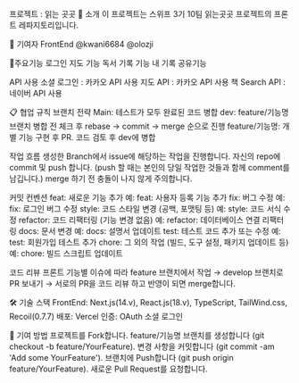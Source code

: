 프로젝트 : 읽는 곳곳
🚀 소개
이 프로젝트는 스위프 3기 10팀 읽는곳곳 프로젝트의 프론트 레파지토리입니다.

👥 기여자 FrontEnd
@kwani6684
@olozji 

📌주요기능
로그인
지도 기능
독서 기록 기능
내 기록 공유기능

API 사용
소셜 로그인 : 카카오 API 사용
지도 API : 카카오 API 사용
책 Search API : 네이버 API 사용

📋 협업 규칙
브랜치 전략
Main: 테스트가 모두 완료된 코드 병합
dev: feature/기능명 브랜치 병합 전 체크 후 rebase → commit → merge 순으로 진행
feature/기능명: 개별 기능 구현 후 PR. 코드 검토 후 dev에 병합

작업 흐름
생성한 Branch에서 issue에 해당하는 작업을 진행합니다.
자신의 repo에 commit 및 push 합니다. (push 할 때는 본인의 당일 작업한 것들과 함께 comment를 남깁니다.)
merge 하기 전 충돌이 나지 않게 주의합니다.

커밋 컨벤션
feat: 새로운 기능 추가
예: feat: 사용자 등록 기능 추가
fix: 버그 수정
예: fix: 로그인 버그 수정
style: 코드 스타일 변경 (공백, 포맷팅 등)
예: style: 코드 서식 수정
refactor: 코드 리팩터링 (기능 변경 없음)
예: refactor: 데이터베이스 연결 리팩터링
docs: 문서 변경
예: docs: 설명서 업데이트
test: 테스트 코드 추가 또는 수정
예: test: 회원가입 테스트 추가
chore: 그 외의 작업 (빌드, 도구 설정, 패키지 업데이트 등)
예: chore: 빌드 스크립트 업데이트

코드 리뷰
프론트 기능별 이슈에 따라
feature 브랜치에서 작업 →
develop 브랜치로 PR 보내기 →
서로의 PR을 코드 리뷰 하고 반영이 되면 merge합니다.

🛠 기술 스택
FrontEnd: Next.js(14.v), React.js(18.v), TypeScript, TailWind.css, Recoil(0.7.7) 
배포: Vercel
인증: OAuth 소셜 로그인

🤝 기여 방법
프로젝트를 Fork합니다.
feature/기능명 브랜치를 생성합니다 (git checkout -b feature/YourFeature).
변경 사항을 커밋합니다 (git commit -am 'Add some YourFeature').
브랜치에 Push합니다 (git push origin feature/YourFeature).
새로운 Pull Request를 요청합니다.
